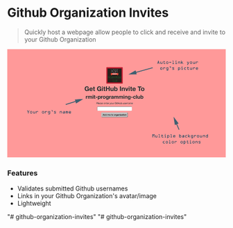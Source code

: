 # Github Organization Invites
> Quickly host a webpage allow people to click and receive and invite to your Github Organization

<p align="center">
  <img src="auto-invites-example.png"/>
</p>

### Features

* Validates submitted Github usernames
* Links in your Github Organization's avatar/image
* Lightweight




"# github-organization-invites" 
"# github-organization-invites" 
